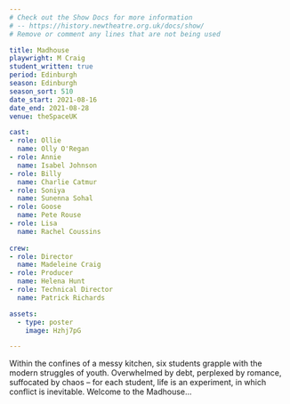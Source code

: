 ```yaml
---
# Check out the Show Docs for more information
# -- https://history.newtheatre.org.uk/docs/show/
# Remove or comment any lines that are not being used

title: Madhouse
playwright: M Craig
student_written: true
period: Edinburgh
season: Edinburgh
season_sort: 510
date_start: 2021-08-16
date_end: 2021-08-28
venue: theSpaceUK

cast:
- role: Ollie
  name: Olly O'Regan
- role: Annie
  name: Isabel Johnson
- role: Billy
  name: Charlie Catmur
- role: Soniya
  name: Sunenna Sohal
- role: Goose
  name: Pete Rouse
- role: Lisa
  name: Rachel Coussins
  
crew: 
- role: Director
  name: Madeleine Craig
- role: Producer
  name: Helena Hunt
- role: Technical Director 
  name: Patrick Richards

assets:
  - type: poster
    image: Hzhj7pG

---
```


Within the confines of a messy kitchen, six students grapple with the modern struggles of youth. Overwhelmed by debt, perplexed by romance, suffocated by chaos – for each student, life is an experiment, in which conflict is inevitable. Welcome to the Madhouse...
